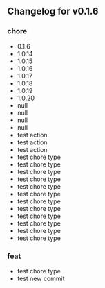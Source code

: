 Changelog for v0.1.6
---------------------------

### chore
* 0.1.6
* 1.0.14
* 1.0.15
* 1.0.16
* 1.0.17
* 1.0.18
* 1.0.19
* 1.0.20
* null
* null
* null
* null
* test action
* test action
* test action
* test chore type
* test chore type
* test chore type
* test chore type
* test chore type
* test chore type
* test chore type
* test chore type
* test chore type
* test chore type
* test chore type
* test chore type


### feat
* test chore type
* test new commit

